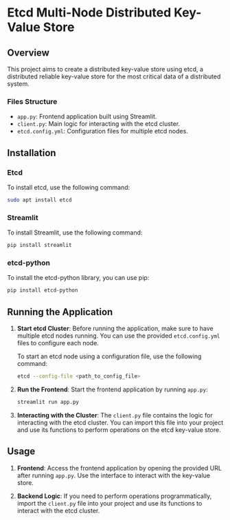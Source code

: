 # Etcd Multi-Node Distributed Key-Value Store

## Overview

This project aims to create a distributed key-value store using etcd, a distributed reliable key-value store for the most critical data of a distributed system.

### Files Structure

- `app.py`: Frontend application built using Streamlit.
- `client.py`: Main logic for interacting with the etcd cluster.
- `etcd.config.yml`: Configuration files for multiple etcd nodes.

## Installation

### Etcd 
To install etcd, use the following command:

```bash
sudo apt install etcd
```

### Streamlit

To install Streamlit, use the following command:

```bash
pip install streamlit
```

### etcd-python

To install the etcd-python library, you can use pip:

```bash
pip install etcd-python
```

## Running the Application

1. **Start etcd Cluster**: Before running the application, make sure to have multiple etcd nodes running. You can use the provided `etcd.config.yml` files to configure each node.

   To start an etcd node using a configuration file, use the following command:

   ```bash
   etcd --config-file <path_to_config_file>
   ```

2. **Run the Frontend**: Start the frontend application by running `app.py`:

   ```bash
   streamlit run app.py
   ```

3. **Interacting with the Cluster**: The `client.py` file contains the logic for interacting with the etcd cluster. You can import this file into your project and use its functions to perform operations on the etcd key-value store.

## Usage

1. **Frontend**: Access the frontend application by opening the provided URL after running `app.py`. Use the interface to interact with the key-value store.

2. **Backend Logic**: If you need to perform operations programmatically, import the `client.py` file into your project and use its functions to interact with the etcd cluster.

